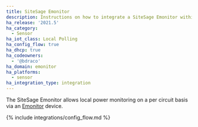 ```yaml
---
title: SiteSage Emonitor
description: Instructions on how to integrate a SiteSage Emonitor within Home Assistant.
ha_release: '2021.5'
ha_category:
  - Sensor
ha_iot_class: Local Polling
ha_config_flow: true
ha_dhcp: true
ha_codeowners:
  - '@bdraco'
ha_domain: emonitor
ha_platforms:
  - sensor
ha_integration_type: integration
---
```


The SiteSage Emonitor allows local power monitoring on a per circuit basis via an [Emonitor](https://powerhousedynamics.com/solutions/sitesage/) device.

{% include integrations/config_flow.md %}
